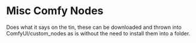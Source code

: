 # Misc Comfy Nodes
Does what it says on the tin, these can be downloaded and thrown into ComfyUI/custom_nodes as is without the need to install them into a folder.
